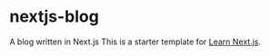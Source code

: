 # nextjs-blog
A blog written in Next.js
This is a starter template for [Learn Next.js](https://nextjs.org/learn).